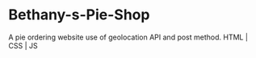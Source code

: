 # Bethany-s-Pie-Shop
A pie ordering website use of geolocation API and post method. HTML | CSS | JS
